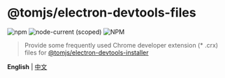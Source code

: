 # @tomjs/electron-devtools-files

![npm](https://img.shields.io/npm/v/%40tomjs/electron-devtools-files) ![node-current (scoped)](https://img.shields.io/node/v/%40tomjs/electron-devtools-files) ![NPM](https://img.shields.io/npm/l/%40tomjs%2Felectron-devtools-files)

> Provide some frequently used Chrome developer extension (\* .crx) files for [@tomjs/electron-devtools-installer](https://github.com/tomgao365/electron-devtools-installer)

**English** | [中文](./README.zh_CN.md)
